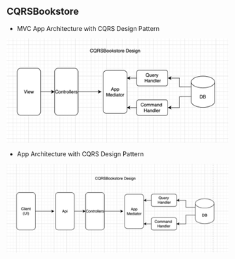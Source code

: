 ## CQRSBookstore

- MVC App Architecture with CQRS Design Pattern
  
![Design](./Docs/images/mvcPattern.png)

- App Architecture with CQRS Design Pattern
  
![Design](./Docs/images/design.png)

